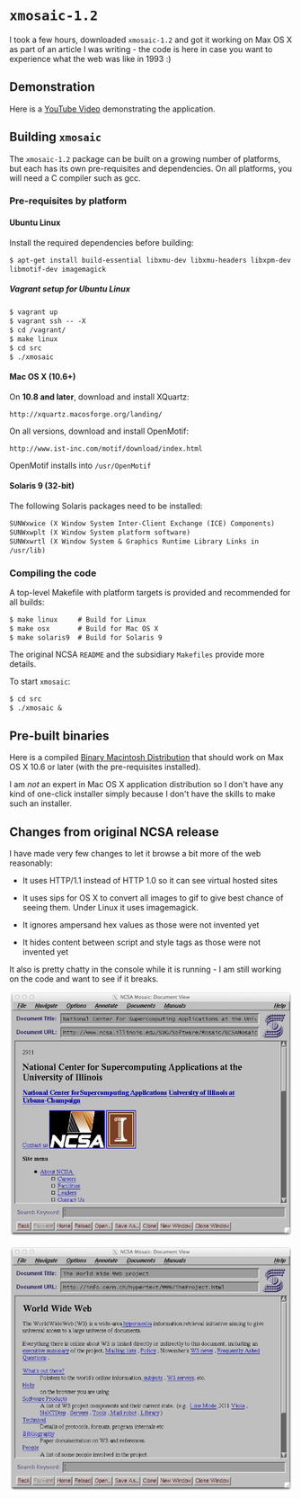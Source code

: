 # ``xmosaic-1.2``

I took a few hours, downloaded ``xmosaic-1.2`` and got it working on Max OS X as part
of an article I was writing - the code is here in case you want to experience what the
web was like in 1993 :)

## Demonstration

Here is a [YouTube Video](http://www.youtube.com/watch?v=bxx528av7ns) demonstrating the 
application.

## Building ``xmosaic``

The ``xmosaic-1.2`` package can be built on a growing number of platforms, but each has its own
pre-requisites and dependencies. On all platforms, you will need a C compiler such as gcc.

### Pre-requisites by platform

#### Ubuntu Linux

Install the required dependencies before building:

	$ apt-get install build-essential libxmu-dev libxmu-headers libxpm-dev libmotif-dev imagemagick

##### Vagrant setup for Ubuntu Linux

	$ vagrant up
	$ vagrant ssh -- -X
	$ cd /vagrant/
	$ make linux
	$ cd src
	$ ./xmosaic

#### Mac OS X (10.6+)

On <b>10.8 and later</b>, download and install XQuartz:

	http://xquartz.macosforge.org/landing/

On all versions, download and install OpenMotif:

	http://www.ist-inc.com/motif/download/index.html

OpenMotif installs into ``/usr/OpenMotif``

#### Solaris 9 (32-bit)

The following Solaris packages need to be installed:

	SUNWxwice (X Window System Inter-Client Exchange (ICE) Components)
	SUNWxwplt (X Window System platform software)
	SUNWxwrtl (X Window System & Graphics Runtime Library Links in /usr/lib)

### Compiling the code

A top-level Makefile with platform targets is provided and recommended for all builds:

	$ make linux     # Build for Linux
	$ make osx       # Build for Mac OS X
	$ make solaris9  # Build for Solaris 9

The original NCSA ``README`` and the subsidiary ``Makefiles`` provide more details.

To start ``xmosaic``:

	$ cd src
	$ ./xmosaic &

## Pre-built binaries

Here is a compiled [Binary Macintosh Distribution](https://github.com/csev/xmosaic-1.2/blob/master/XMosaic.zip?raw=true) 
that should work on Max OS X 10.6 or later (with the pre-requisites installed).

I am *not* an expert in Mac OS X application distribution so I don't have 
any kind of one-click installer simply because I don't have the skills to 
make such an installer.

## Changes from original NCSA release

I have made very few changes to let it browse a bit more of the web
reasonably:

* It uses HTTP/1.1 instead of HTTP 1.0 so it can see virtual hosted sites

* It uses sips for OS X to convert all images to gif to give best chance of seeing them. Under Linux it uses imagemagick.

* It ignores ampersand hex values as those were not invented yet

* It hides content between script and style tags as those were not invented yet

It also is pretty chatty in the console while it is running - I am still 
working on the code and want to see if it breaks.

![XMosaic 1.2 running on Max OSX](XMosaic/xmosaic.jpg)

![XMosaic 1.2 viewing info.cern.ch](XMosaic/info-cern.jpg)
